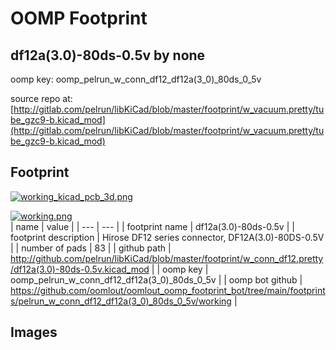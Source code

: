 # OOMP Footprint  
## df12a(3.0)-80ds-0.5v  by none  
  
oomp key: oomp_pelrun_w_conn_df12_df12a(3_0)_80ds_0_5v  
  
source repo at: [http://gitlab.com/pelrun/libKiCad/blob/master/footprint/w_vacuum.pretty/tube_gzc9-b.kicad_mod](http://gitlab.com/pelrun/libKiCad/blob/master/footprint/w_vacuum.pretty/tube_gzc9-b.kicad_mod)  
## Footprint  
  
[![working_kicad_pcb_3d.png](working_kicad_pcb_3d_600.png)](working_kicad_pcb_3d.png)  
  
[![working.png](working_600.png)](working.png)  
| name | value | 
| --- | --- | 
| footprint name | df12a(3.0)-80ds-0.5v | 
| footprint description | Hirose DF12 series connector, DF12A(3.0)-80DS-0.5V | 
| number of pads | 83 | 
| github path | http://github.com/pelrun/libKiCad/blob/master/footprint/w_conn_df12.pretty/df12a(3.0)-80ds-0.5v.kicad_mod | 
| oomp key | oomp_pelrun_w_conn_df12_df12a(3_0)_80ds_0_5v | 
| oomp bot github | https://github.com/oomlout/oomlout_oomp_footprint_bot/tree/main/footprints/pelrun_w_conn_df12_df12a(3_0)_80ds_0_5v/working | 
## Images  

